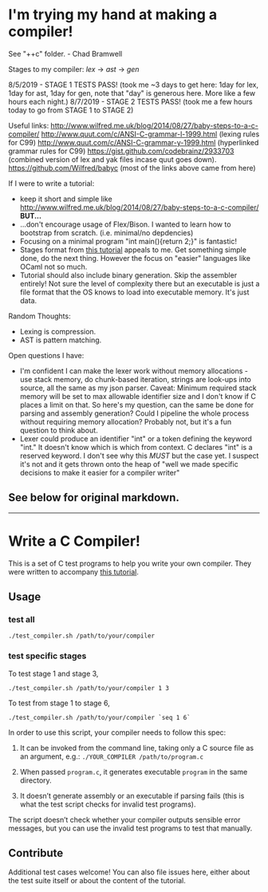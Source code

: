 # I'm trying my hand at making a compiler!
See "++c" folder. - Chad Bramwell

Stages to my compiler: *lex* -> *ast* -> *gen*

8/5/2019 - STAGE 1 TESTS PASS! (took me ~3 days to get here: 1day for lex, 1day for ast, 1day for gen, note that "day" is generous here. More like a few hours each night.)
8/7/2019 - STAGE 2 TESTS PASS! (took me a few hours today to go from STAGE 1 to STAGE 2)

Useful links:
http://www.wilfred.me.uk/blog/2014/08/27/baby-steps-to-a-c-compiler/
http://www.quut.com/c/ANSI-C-grammar-l-1999.html (lexing rules for C99)
http://www.quut.com/c/ANSI-C-grammar-y-1999.html (hyperlinked grammar rules for C99)
https://gist.github.com/codebrainz/2933703 (combined version of lex and yak files incase quut goes down). https://github.com/Wilfred/babyc (most of the links above came from here)

If I were to write a tutorial:
* keep it short and simple like http://www.wilfred.me.uk/blog/2014/08/27/baby-steps-to-a-c-compiler/ **BUT...**
* ...don't encourage usage of Flex/Bison. I wanted to learn how to bootstrap from scratch. (i.e. minimal/no depdencies)
* Focusing on a minimal program "int main(){return 2;}" is fantastic!
* Stages format from [this tutorial](https://norasandler.com/2017/11/29/Write-a-Compiler.html) appeals to me. Get something simple done, do the next thing. However the focus on "easier" languages like OCaml not so much.
* Tutorial should also include binary generation. Skip the assembler entirely! Not sure the level of complexity there but an executable is just a file format that the OS knows to load into executable memory. It's just data.

Random Thoughts:
* Lexing is compression.
* AST is pattern matching.

Open questions I have:
* I'm confident I can make the lexer work without memory allocations - use stack memory, do chunk-based iteration, strings are look-ups into source, all the same as my json parser. Caveat: Minimum required stack memory will be set to max allowable identifier size and I don't know if C places a limit on that. So here's my question, can the same be done for parsing and assembly generation? Could I pipeline the whole process without requiring memory allocation? Probably not, but it's a fun question to think about.
* Lexer could produce an identifier "int" or a token defining the keyword "int." It doesn't know which is which from context. C declares "int" is a reserved keyword. I don't see why this *MUST* but the case yet. I suspect it's not and it gets thrown onto the heap of "well we made specific decisions to make it easier for a compiler writer"

## See below for original markdown.
---
# Write a C Compiler!

This is a set of C test programs to help you write your own compiler. They were written to accompany [this tutorial](https://norasandler.com/2017/11/29/Write-a-Compiler.html).

## Usage

### test all
```
./test_compiler.sh /path/to/your/compiler
```

### test specific stages
To test stage 1 and stage 3,
```
./test_compiler.sh /path/to/your/compiler 1 3
```
To test from stage 1 to stage 6,
```
./test_compiler.sh /path/to/your/compiler `seq 1 6`
```

In order to use this script, your compiler needs to follow this spec:

1. It can be invoked from the command line, taking only a C source file as an argument, e.g.: `./YOUR_COMPILER /path/to/program.c`

2. When passed `program.c`, it generates executable `program` in the same directory.

3. It doesn’t generate assembly or an executable if parsing fails (this is what the test script checks for invalid test programs).

The script doesn’t check whether your compiler outputs sensible error messages, but you can use the invalid test programs to test that manually.

## Contribute

Additional test cases welcome! You can also file issues here, either about the test suite itself or about the content of the tutorial.
